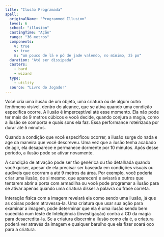 ```yaml
---
title: "Ilusão Programada"
spell:
  originalName: "Programmed Illusion"
  level: 6
  school: "illusion"
  castingTime: "Ação"
  range: "36 metros"
  components:
    v: true
    s: true
    m: "um pouco de lã e pó de jade valendo, no mínimo, 25 po"
  duration: "Até ser dissipada"
  casters:
    - bard
    - wizard
  type:
    - utility
  source: "Livro do Jogador"
---
```


Você cria uma ilusão de um objeto, uma criatura ou de algum outro fenômeno visível, dentro do alcance, que se ativa quando uma condição especifica ocorre. A ilusão é imperceptível até esse momento. Ela não pode ter mais de 9 metros cúbicos e você decide, quando conjura a magia, como a ilusão se comporta e quais sons ela faz. Essa performance roteirizada por durar até 5 minutos.

Quando a condição que você especificou ocorrer, a ilusão surge do nada e age da maneira que você descreveu. Uma vez que a ilusão tenha acabado de agir, ela desaparece e permanece dormente por 10 minutos. Após desse período, a ilusão pode se ativar novamente.

A condição de ativação pode ser tão genérica ou tão detalhada quando você quiser, apesar de ela precisar ser baseada em condições visuais ou audíveis que ocorram a até 9 metros da área. Por exemplo, você poderia criar uma ilusão, de si mesmo, que aparecerá e avisará a outros que tentarem abrir a porta com armadilha ou você pode programar a ilusão para se ativar apenas quando uma criatura disser a palavra ou frase correta.

Interação física com a imagem revelará ela como sendo uma ilusão, já que as coisas podem atravessa-la. Uma criatura que usar sua ação para examinar a imagem, pode determinar que ela é uma ilusão sendo bem sucedida num teste de Inteligência (Investigação) contra a CD da magia para desacredita-la. Se a criatura discernir a ilusão como ela é, a criatura poderá ver através da imagem e qualquer barulho que ela fizer soará oco para a criatura.
